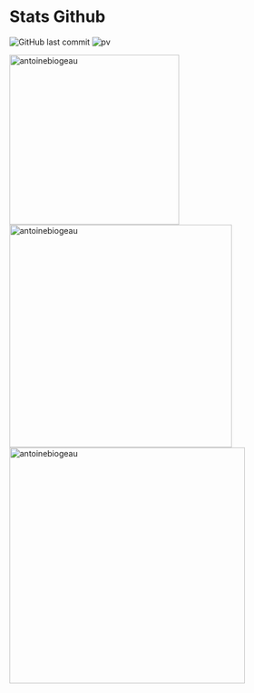 # Stats Github
![GitHub last commit](https://img.shields.io/github/last-commit/antoinebiogeau/antoinebiogeau)
![pv](https://pageview.vercel.app/?github_user=antoinebiogeau)

<img width="299px" align="center" src="https://github-readme-stats.vercel.app/api/top-langs/?username=antoinebiogeau&layout=compact&theme=dark&hide=HTML,Hack" alt="antoinebiogeau" />
<img width="392px" align="center" src="https://github-readme-stats.vercel.app/api?username=antoinebiogeau&show_icons=true&layout=compact&theme=dark" alt="antoinebiogeau" />
<img width="415px" align="center" src="https://github-readme-streak-stats.herokuapp.com/?user=antoinebiogeau&theme=dark" alt="antoinebiogeau" />
